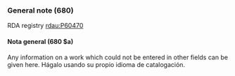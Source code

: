 ### General note (680)
RDA registry [rdau:P60470](http://www.rdaregistry.info/Elements/u/#P60470)

#### Nota general (680 $a)
Any information on a work which could not be entered in other fields can be given here. Hágalo usando su propio idioma de catalogación.
